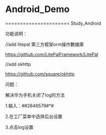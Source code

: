 # Android_Demo
======================
Study_Android

功能说明：

//add  litepal 第三方框架orm操作數據庫

https://github.com/LitePalFramework/LitePal

//add okhttp

https://github.com/square/okhttp

问题：

解决华为手机关闭了log的方法

1.输入：*#*#2846579#*#

2.在工厂菜单中选择后台设置

3.点击log设置



